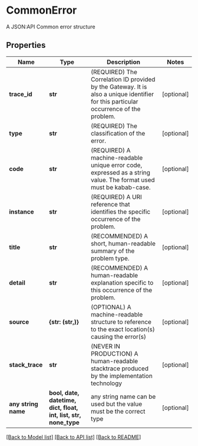 # CommonError

A JSON:API Common error structure

## Properties
Name | Type | Description | Notes
------------ | ------------- | ------------- | -------------
**trace_id** | **str** | (REQUIRED) The Correlation ID provided by the Gateway. It is also a unique identifier for this particular occurrence of the problem. | [optional] 
**type** | **str** | (REQUIRED) The classification of the error. | [optional] 
**code** | **str** | (REQUIRED) A machine-readable unique error code, expressed as a string value. The format used must be kabab-case. | [optional] 
**instance** | **str** | (REQUIRED) A URI reference that identifies the specific occurrence of the problem. | [optional] 
**title** | **str** | (RECOMMENDED) A short, human-readable summary of the problem type. | [optional] 
**detail** | **str** | (RECOMMENDED) A human-readable explanation specific to this occurrence of the problem. | [optional] 
**source** | **{str: (str,)}** | (OPTIONAL) A machine-readable structure to reference to the exact location(s) causing the error(s) | [optional] 
**stack_trace** | **str** | (NEVER IN PRODUCTION) A human-readable stacktrace produced by the implementation technology | [optional] 
**any string name** | **bool, date, datetime, dict, float, int, list, str, none_type** | any string name can be used but the value must be the correct type | [optional]

[[Back to Model list]](../README.md#documentation-for-models) [[Back to API list]](../README.md#documentation-for-api-endpoints) [[Back to README]](../README.md)


